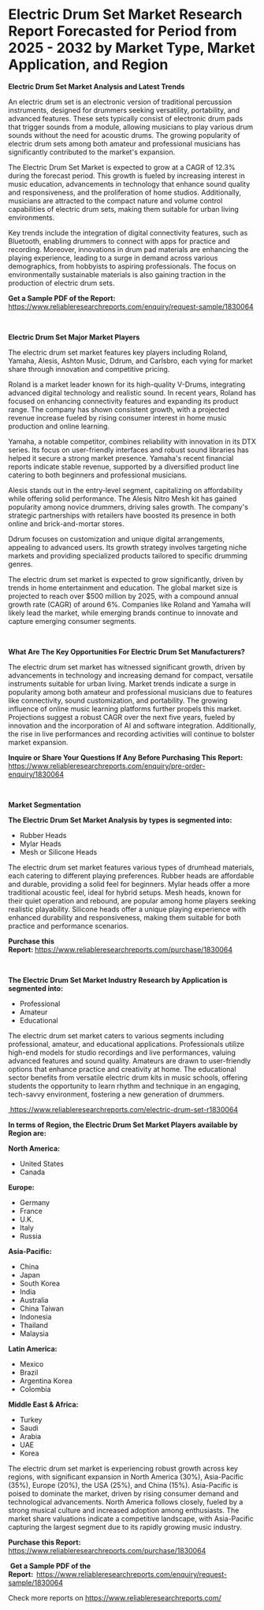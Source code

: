 <p><h1>Electric Drum Set Market Research Report Forecasted for Period from 2025 -  2032 by Market Type, Market Application, and Region</h1></p><p><strong>Electric Drum Set Market Analysis and Latest Trends</strong></p>
<p><p>An electric drum set is an electronic version of traditional percussion instruments, designed for drummers seeking versatility, portability, and advanced features. These sets typically consist of electronic drum pads that trigger sounds from a module, allowing musicians to play various drum sounds without the need for acoustic drums. The growing popularity of electric drum sets among both amateur and professional musicians has significantly contributed to the market's expansion.</p><p>The Electric Drum Set Market is expected to grow at a CAGR of 12.3% during the forecast period. This growth is fueled by increasing interest in music education, advancements in technology that enhance sound quality and responsiveness, and the proliferation of home studios. Additionally, musicians are attracted to the compact nature and volume control capabilities of electric drum sets, making them suitable for urban living environments. </p><p>Key trends include the integration of digital connectivity features, such as Bluetooth, enabling drummers to connect with apps for practice and recording. Moreover, innovations in drum pad materials are enhancing the playing experience, leading to a surge in demand across various demographics, from hobbyists to aspiring professionals. The focus on environmentally sustainable materials is also gaining traction in the production of electric drum sets.</p></p>
<p><strong>Get a Sample PDF of the Report:&nbsp;</strong> <a href="https://www.reliableresearchreports.com/enquiry/request-sample/1830064?utm_campaign=2487&utm_medium=2&utm_source=Github&utm_content=ia&utm_term=26032025&utm_id=electric-drum-set">https://www.reliableresearchreports.com/enquiry/request-sample/1830064</a></p>
<p>&nbsp;</p>
<p><strong>Electric Drum Set Major Market Players</strong></p>
<p><p>The electric drum set market features key players including Roland, Yamaha, Alesis, Ashton Music, Ddrum, and Carlsbro, each vying for market share through innovation and competitive pricing. </p><p>Roland is a market leader known for its high-quality V-Drums, integrating advanced digital technology and realistic sound. In recent years, Roland has focused on enhancing connectivity features and expanding its product range. The company has shown consistent growth, with a projected revenue increase fueled by rising consumer interest in home music production and online learning.</p><p>Yamaha, a notable competitor, combines reliability with innovation in its DTX series. Its focus on user-friendly interfaces and robust sound libraries has helped it secure a strong market presence. Yamaha's recent financial reports indicate stable revenue, supported by a diversified product line catering to both beginners and professional musicians.</p><p>Alesis stands out in the entry-level segment, capitalizing on affordability while offering solid performance. The Alesis Nitro Mesh kit has gained popularity among novice drummers, driving sales growth. The company's strategic partnerships with retailers have boosted its presence in both online and brick-and-mortar stores.</p><p>Ddrum focuses on customization and unique digital arrangements, appealing to advanced users. Its growth strategy involves targeting niche markets and providing specialized products tailored to specific drumming genres.</p><p>The electric drum set market is expected to grow significantly, driven by trends in home entertainment and education. The global market size is projected to reach over $500 million by 2025, with a compound annual growth rate (CAGR) of around 6%. Companies like Roland and Yamaha will likely lead the market, while emerging brands continue to innovate and capture emerging consumer segments.</p></p>
<p>&nbsp;</p>
<p><strong>What Are The Key Opportunities For Electric Drum Set Manufacturers?</strong></p>
<p><p>The electric drum set market has witnessed significant growth, driven by advancements in technology and increasing demand for compact, versatile instruments suitable for urban living. Market trends indicate a surge in popularity among both amateur and professional musicians due to features like connectivity, sound customization, and portability. The growing influence of online music learning platforms further propels this market. Projections suggest a robust CAGR over the next five years, fueled by innovation and the incorporation of AI and software integration. Additionally, the rise in live performances and recording activities will continue to bolster market expansion.</p></p>
<p><strong>Inquire or Share Your Questions If Any Before Purchasing This Report:</strong> <a href="https://www.reliableresearchreports.com/enquiry/pre-order-enquiry/1830064?utm_campaign=2487&utm_medium=2&utm_source=Github&utm_content=ia&utm_term=26032025&utm_id=electric-drum-set">https://www.reliableresearchreports.com/enquiry/pre-order-enquiry/1830064</a></p>
<p>&nbsp;</p>
<p><strong>Market Segmentation</strong></p>
<p><strong>The Electric Drum Set Market Analysis by types is segmented into:</strong></p>
<p><ul><li>Rubber Heads</li><li>Mylar Heads</li><li>Mesh or Silicone Heads</li></ul></p>
<p><p>The electric drum set market features various types of drumhead materials, each catering to different playing preferences. Rubber heads are affordable and durable, providing a solid feel for beginners. Mylar heads offer a more traditional acoustic feel, ideal for hybrid setups. Mesh heads, known for their quiet operation and rebound, are popular among home players seeking realistic playability. Silicone heads offer a unique playing experience with enhanced durability and responsiveness, making them suitable for both practice and performance scenarios.</p></p>
<p><strong>Purchase this Report:&nbsp;</strong><a href="https://www.reliableresearchreports.com/purchase/1830064?utm_campaign=2487&utm_medium=2&utm_source=Github&utm_content=ia&utm_term=26032025&utm_id=electric-drum-set">https://www.reliableresearchreports.com/purchase/1830064</a></p>
<p>&nbsp;</p>
<p><strong>The Electric Drum Set Market Industry Research by Application is segmented into:</strong></p>
<p><ul><li>Professional</li><li>Amateur</li><li>Educational</li></ul></p>
<p><p>The electric drum set market caters to various segments including professional, amateur, and educational applications. Professionals utilize high-end models for studio recordings and live performances, valuing advanced features and sound quality. Amateurs are drawn to user-friendly options that enhance practice and creativity at home. The educational sector benefits from versatile electric drum kits in music schools, offering students the opportunity to learn rhythm and technique in an engaging, tech-savvy environment, fostering a new generation of drummers.</p></p>
<p><a href="https://www.reliableresearchreports.com/electric-drum-set-r1830064?utm_campaign=2487&utm_medium=2&utm_source=Github&utm_content=ia&utm_term=26032025&utm_id=electric-drum-set">&nbsp;https://www.reliableresearchreports.com/electric-drum-set-r1830064</a></p>
<p><strong>In terms of Region, the Electric Drum Set Market Players available by Region are:</strong></p>
<p>
    <p> <strong> North America: </strong>
        <ul>
            <li>United States</li>
            <li>Canada</li>
        </ul>
        </p> 
    <p> <strong> Europe: </strong>
        <ul>
            <li>Germany</li>
            <li>France</li>
            <li>U.K.</li>
            <li>Italy</li>
            <li>Russia</li>
        </ul>
        </p> 
    <p> <strong> Asia-Pacific: </strong>
        <ul>
            <li>China</li>
            <li>Japan</li>
            <li>South Korea</li>
            <li>India</li>
            <li>Australia</li>
            <li>China Taiwan</li>
            <li>Indonesia</li>
            <li>Thailand</li>
            <li>Malaysia</li>
        </ul>
        </p> 
    <p> <strong> Latin America: </strong>
        <ul>
            <li>Mexico</li>
            <li>Brazil</li>
            <li>Argentina Korea</li>
            <li>Colombia</li>
        </ul>
        </p> 
    <p> <strong> Middle East & Africa: </strong>
        <ul>
            <li>Turkey</li>
            <li>Saudi</li>
            <li>Arabia</li>
            <li>UAE</li>
            <li>Korea</li>
        </ul>
    </p>
    </p>
<p><p>The electric drum set market is experiencing robust growth across key regions, with significant expansion in North America (30%), Asia-Pacific (35%), Europe (20%), the USA (25%), and China (15%). Asia-Pacific is poised to dominate the market, driven by rising consumer demand and technological advancements. North America follows closely, fueled by a strong musical culture and increased adoption among enthusiasts. The market share valuations indicate a competitive landscape, with Asia-Pacific capturing the largest segment due to its rapidly growing music industry.</p></p>
<p><strong>Purchase this Report: </strong><a href="https://www.reliableresearchreports.com/purchase/1830064?utm_campaign=2487&utm_medium=2&utm_source=Github&utm_content=ia&utm_term=26032025&utm_id=electric-drum-set">https://www.reliableresearchreports.com/purchase/1830064</a></p>
<p>&nbsp;<strong>Get a Sample PDF of the Report:&nbsp;&nbsp;</strong><a href="https://www.reliableresearchreports.com/enquiry/request-sample/1830064?utm_campaign=2487&utm_medium=2&utm_source=Github&utm_content=ia&utm_term=26032025&utm_id=electric-drum-set">https://www.reliableresearchreports.com/enquiry/request-sample/1830064</a></p>
<p><strong></strong></p>
<p>Check more reports on <a href="https://www.reliableresearchreports.com/?utm_campaign=2487&utm_medium=2&utm_source=Github&utm_content=ia&utm_term=26032025&utm_id=electric-drum-set">https://www.reliableresearchreports.com/</a></p>